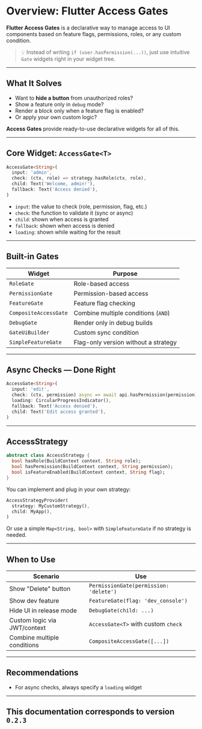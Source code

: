 # Overview: Flutter Access Gates
**Flutter Access Gates** is a declarative way to manage access to UI components based on feature flags, permissions, roles, or any custom condition.

> 💡 Instead of writing `if (user.hasPermission(...))`, just use intuitive `Gate` widgets right in your widget tree.

---

## What It Solves

- Want to **hide a button** from unauthorized roles?
- Show a feature only in `debug` mode?
- Render a block only when a feature flag is enabled?
- Or apply your own custom logic?

**Access Gates** provide ready-to-use declarative widgets for all of this.

---

## Core Widget: `AccessGate<T>`

```dart
AccessGate<String>(
  input: 'admin',
  check: (ctx, role) => strategy.hasRole(ctx, role),
  child: Text('Welcome, admin!'),
  fallback: Text('Access denied'),
)
```

- `input`: the value to check (role, permission, flag, etc.)
- `check`: the function to validate it (sync or async)
- `child`: shown when access is granted
- `fallback`: shown when access is denied
- `loading`: shown while waiting for the result
---

## Built-in Gates

| Widget                  | Purpose                                  |
|-------------------------|------------------------------------------|
| `RoleGate`              | Role-based access                        |
| `PermissionGate`        | Permission-based access                  |
| `FeatureGate`           | Feature flag checking                    |
| `CompositeAccessGate`   | Combine multiple conditions (`AND`)      |
| `DebugGate`             | Render only in debug builds              |
| `GateUiBuilder`         | Custom sync condition                    |
| `SimpleFeatureGate`     | Flag-only version without a strategy     |

---

## Async Checks — Done Right

```dart
AccessGate<String>(
  input: 'edit',
  check: (ctx, permission) async => await api.hasPermission(permission),
  loading: CircularProgressIndicator(),
  fallback: Text('Access denied'),
  child: Text('Edit access granted'),
)
```

---

## AccessStrategy
```dart
abstract class AccessStrategy {
  bool hasRole(BuildContext context, String role);
  bool hasPermission(BuildContext context, String permission);
  bool isFeatureEnabled(BuildContext context, String flag);
}
```

You can implement and plug in your own strategy:

```dart
AccessStrategyProvider(
  strategy: MyCustomStrategy(),
  child: MyApp(),
)
```

Or use a simple `Map<String, bool>` with `SimpleFeatureGate` if no strategy is needed.

---

## When to Use

| Scenario                        | Use                                 |
|---------------------------------|--------------------------------------|
| Show "Delete" button            | `PermissionGate(permission: 'delete')` |
| Show dev feature                | `FeatureGate(flag: 'dev_console')`  |
| Hide UI in release mode         | `DebugGate(child: ...)`             |
| Custom logic via JWT/context    | `AccessGate<T>` with custom `check` |
| Combine multiple conditions     | `CompositeAccessGate([...])`        |

---

## Recommendations

- For async checks, always specify a `loading` widget

---
## This documentation corresponds to version `0.2.3`